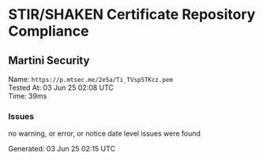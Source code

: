 # STIR/SHAKEN Certificate Repository Compliance

## Martini Security

Name: `https://p.mtsec.me/2e5a/Ti_TVsp5TKcz.pem`\
Tested At: 03 Jun 25 02:08 UTC\
Time: 39ms

### Issues

no warning, or error, or notice date level issues were found

Generated: 03 Jun 25 02:15 UTC